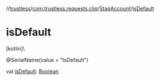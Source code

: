 //[trustless](../../../index.md)/[com.trustless.requests.cliq](../index.md)/[StaqAccount](index.md)/[isDefault](is-default.md)

# isDefault

[kotlin]\

@SerialName(value = &quot;IsDefault&quot;)

val [isDefault](is-default.md): [Boolean](https://kotlinlang.org/api/latest/jvm/stdlib/kotlin/-boolean/index.html)
